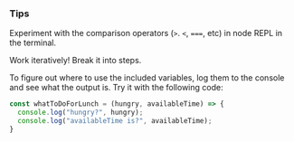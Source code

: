 ### Tips

Experiment with the comparison operators (`>`. `<`, `===`, etc) in node REPL in the terminal. 

Work iteratively! Break it into steps.

To figure out where to use the included variables, log them to the console and see what the output is. Try it with the following code:

```javascript
const whatToDoForLunch = (hungry, availableTime) => {
  console.log("hungry?", hungry);
  console.log("availableTime is?", availableTime);
}
```